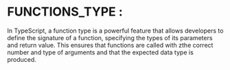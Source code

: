 # FUNCTIONS_TYPE :

In TypeScript, a function type is a powerful feature that allows developers to define the signature of a function, specifying the types of its parameters and return value. This ensures that functions are called with zthe correct number and type of arguments and that the expected data type is produced.
